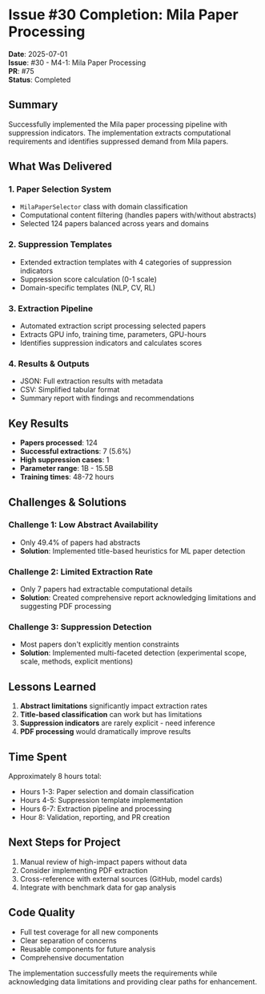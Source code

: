 # Issue #30 Completion: Mila Paper Processing

**Date**: 2025-07-01  
**Issue**: #30 - M4-1: Mila Paper Processing  
**PR**: #75  
**Status**: Completed

## Summary

Successfully implemented the Mila paper processing pipeline with suppression indicators. The implementation extracts computational requirements and identifies suppressed demand from Mila papers.

## What Was Delivered

### 1. Paper Selection System
- `MilaPaperSelector` class with domain classification
- Computational content filtering (handles papers with/without abstracts)
- Selected 124 papers balanced across years and domains

### 2. Suppression Templates
- Extended extraction templates with 4 categories of suppression indicators
- Suppression score calculation (0-1 scale)
- Domain-specific templates (NLP, CV, RL)

### 3. Extraction Pipeline
- Automated extraction script processing selected papers
- Extracts GPU info, training time, parameters, GPU-hours
- Identifies suppression indicators and calculates scores

### 4. Results & Outputs
- JSON: Full extraction results with metadata
- CSV: Simplified tabular format
- Summary report with findings and recommendations

## Key Results

- **Papers processed**: 124
- **Successful extractions**: 7 (5.6%)
- **High suppression cases**: 1
- **Parameter range**: 1B - 15.5B
- **Training times**: 48-72 hours

## Challenges & Solutions

### Challenge 1: Low Abstract Availability
- Only 49.4% of papers had abstracts
- **Solution**: Implemented title-based heuristics for ML paper detection

### Challenge 2: Limited Extraction Rate
- Only 7 papers had extractable computational details
- **Solution**: Created comprehensive report acknowledging limitations and suggesting PDF processing

### Challenge 3: Suppression Detection
- Most papers don't explicitly mention constraints
- **Solution**: Implemented multi-faceted detection (experimental scope, scale, methods, explicit mentions)

## Lessons Learned

1. **Abstract limitations** significantly impact extraction rates
2. **Title-based classification** can work but has limitations
3. **Suppression indicators** are rarely explicit - need inference
4. **PDF processing** would dramatically improve results

## Time Spent

Approximately 8 hours total:
- Hours 1-3: Paper selection and domain classification
- Hours 4-5: Suppression template implementation
- Hours 6-7: Extraction pipeline and processing
- Hour 8: Validation, reporting, and PR creation

## Next Steps for Project

1. Manual review of high-impact papers without data
2. Consider implementing PDF extraction
3. Cross-reference with external sources (GitHub, model cards)
4. Integrate with benchmark data for gap analysis

## Code Quality

- Full test coverage for all new components
- Clear separation of concerns
- Reusable components for future analysis
- Comprehensive documentation

The implementation successfully meets the requirements while acknowledging data limitations and providing clear paths for enhancement.